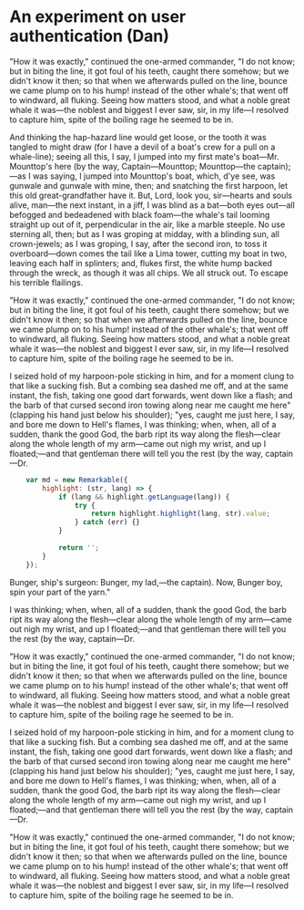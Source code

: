 # An experiment on user authentication (Dan)

"How it was exactly," continued the one-armed commander, "I do not know; but in biting the line, it got foul of his teeth,
caught there somehow; but we didn't know it
then; so that when we afterwards pulled on the line, bounce we came plump on to his hump!
instead of the other whale's; that went off to windward, all fluking. Seeing how matters stood,
and what a noble great whale it was—the noblest and biggest I ever saw, sir, in my life—I
resolved to capture him, spite of the boiling rage he seemed to be in.

And thinking the hap-hazard line would get loose, or the tooth it was tangled to might
draw (for I have a devil of a boat's crew for a pull on a whale-line); seeing all this, I say,
I jumped into my first mate's boat—Mr. Mounttop's here (by the way, Captain—Mounttop; Mounttop—the captain);—as I was saying,
I jumped into Mounttop's boat, which, d'ye see, was gunwale and gunwale with mine, then; and snatching the first harpoon,
let this old great-grandfather have it. But, Lord, look you, sir—hearts and souls alive, man—the next instant, in a jiff,
I was blind as a bat—both eyes out—all befogged and bedeadened with black foam—the whale's tail looming straight up out of it,
perpendicular in the air, like a marble steeple. No use sterning all, then; but as I was groping at midday, with a blinding sun,
all crown-jewels; as I was groping, I say, after the second iron, to toss it overboard—down comes the tail like a Lima tower,
cutting my boat in two, leaving each half in splinters; and, flukes first, the white hump backed through the wreck, as though
it was all chips. We all struck out. To escape his terrible flailings.

"How it was exactly," continued the one-armed commander, "I do not know; but in biting the line, it got foul of his teeth,
caught there somehow; but we didn't know it
then; so that when we afterwards pulled on the line, bounce we came plump on to his hump!
instead of the other whale's; that went off to windward, all fluking. Seeing how matters stood,
and what a noble great whale it was—the noblest and biggest I ever saw, sir, in my life—I
resolved to capture him, spite of the boiling rage he seemed to be in.

I seized hold of my harpoon-pole sticking in him, and for a moment clung to
that like a sucking fish. But a combing sea dashed me off, and at the same instant,
the fish, taking one good dart forwards, went down like a flash; and
the barb of that cursed second iron towing along near me caught me here" (clapping his hand just below his shoulder);
"yes, caught me just here, I say, and bore me down to Hell's flames, I was thinking; when, when, all of
a sudden, thank the good God, the barb ript its way along the flesh—clear along the whole length of
my arm—came out nigh my wrist, and up I floated;—and that gentleman there will tell you the rest (by the way, captain—Dr.

``` js
    var md = new Remarkable({
        highlight: (str, lang) => {
            if (lang && highlight.getLanguage(lang)) {
                try {
                    return highlight.highlight(lang, str).value;
                } catch (err) {}
            }
    
            return '';
        }
    });
```

Bunger, ship's surgeon: Bunger, my lad,—the captain). Now, Bunger boy, spin your part of the yarn."

I was thinking; when, when, all of
a sudden, thank the good God, the barb ript its way along the flesh—clear along the whole length of
my arm—came out nigh my wrist, and up I floated;—and that gentleman there will tell you the rest (by the way, captain—Dr.

"How it was exactly," continued the one-armed commander, "I do not know; but in biting the line, it got foul of his teeth,
caught there somehow; but we didn't know it
then; so that when we afterwards pulled on the line, bounce we came plump on to his hump!
instead of the other whale's; that went off to windward, all fluking. Seeing how matters stood,
and what a noble great whale it was—the noblest and biggest I ever saw, sir, in my life—I
resolved to capture him, spite of the boiling rage he seemed to be in.

I seized hold of my harpoon-pole sticking in him, and for a moment clung to
that like a sucking fish. But a combing sea dashed me off, and at the same instant,
the fish, taking one good dart forwards, went down like a flash; and
the barb of that cursed second iron towing along near me caught me here" (clapping his hand just below his shoulder);
"yes, caught me just here, I say, and bore me down to Hell's flames, I was thinking; when, when, all of
a sudden, thank the good God, the barb ript its way along the flesh—clear along the whole length of
my arm—came out nigh my wrist, and up I floated;—and that gentleman there will tell you the rest (by the way, captain—Dr.

"How it was exactly," continued the one-armed commander, "I do not know; but in biting the line, it got foul of his teeth,
caught there somehow; but we didn't know it
then; so that when we afterwards pulled on the line, bounce we came plump on to his hump!
instead of the other whale's; that went off to windward, all fluking. Seeing how matters stood,
and what a noble great whale it was—the noblest and biggest I ever saw, sir, in my life—I
resolved to capture him, spite of the boiling rage he seemed to be in.